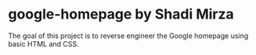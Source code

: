 <h1>google-homepage by Shadi Mirza</h1>
The goal of this project is to reverse engineer the Google homepage using basic HTML and CSS.
